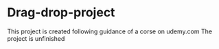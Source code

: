 # Drag-drop-project

This project is created following guidance of a corse on udemy.com
The project is unfinished
